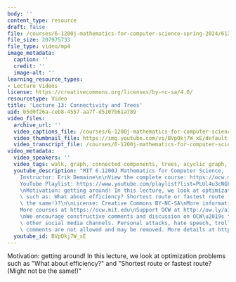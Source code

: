 ```yaml
---
body: ''
content_type: resource
draft: false
file: /courses/6-1200j-mathematics-for-computer-science-spring-2024/61200-sp24-lecture13-2024apr02_360p_16_9.mp4
file_size: 207975733
file_type: video/mp4
image_metadata:
  caption: ''
  credit: ''
  image-alt: ''
learning_resource_types:
- Lecture Videos
license: https://creativecommons.org/licenses/by-nc-sa/4.0/
resourcetype: Video
title: 'Lecture 13: Connectivity and Trees'
uid: b5d0f26a-ceb8-4557-aa7f-d5107b61a789
video_files:
  archive_url: ''
  video_captions_file: /courses/6-1200j-mathematics-for-computer-science-spring-2024/1YrxtSD7CJ_o11OTHW-QocVXWPboawdtQ_transcript.webvtt
  video_thumbnail_file: https://img.youtube.com/vi/BVpOkj7W_xE/default.jpg
  video_transcript_file: /courses/6-1200j-mathematics-for-computer-science-spring-2024/1YrxtSD7CJ_o11OTHW-QocVXWPboawdtQ_transcript.pdf
video_metadata:
  video_speakers: ''
  video_tags: walk, graph, connected components, trees, acyclic graph, cyclic graph
  youtube_description: "MIT 6.1200J Mathematics for Computer Science,  Spring 2024\n\
    Instructor: Erik Demaine\n\nView the complete course: https://ocw.mit.edu/courses/6-1200j-mathematics-for-computer-science-spring-2024/\n\
    YouTube Playlist: https://www.youtube.com/playlist?list=PLUl4u3cNGP61VNvICqk2HXJTonnKgAc9d\n\
    \nMotivation: getting around! In this lecture, we look at optimization problems\
    \ such as: What about efficiency? Shortest route or fastest route (might not be\
    \ the same!)?\n\nLicense: Creative Commons BY-NC-SA\nMore information at https://ocw.mit.edu/terms\n\
    More courses at https://ocw.mit.edu\nSupport OCW at http://ow.ly/a1If50zVRlQ\n\
    \nWe encourage constructive comments and discussion on OCW\u2019s YouTube and\
    \ other social media channels. Personal attacks, hate speech, trolling, and inappropriate\
    \ comments are not allowed and may be removed. More details at https://ocw.mit.edu/comments."
  youtube_id: BVpOkj7W_xE
---
```

Motivation: getting around! In this lecture, we look at optimization problems such as "What about efficiency?" and "Shortest route or fastest route? (Might not be the same!)"